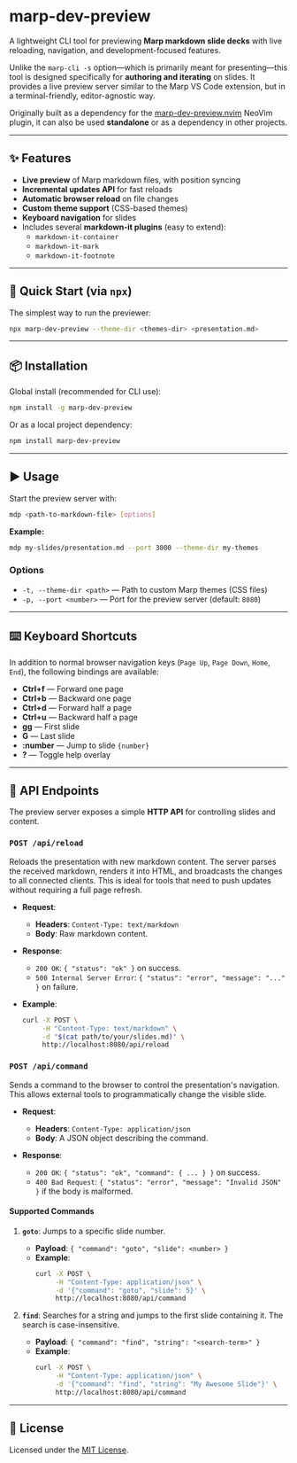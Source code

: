 # marp-dev-preview

A lightweight CLI tool for previewing **Marp markdown slide decks** with live reloading, navigation, and development-focused features.  

Unlike the `marp-cli -s` option—which is primarily meant for presenting—this tool is designed specifically for **authoring and iterating** on slides. It provides a live preview server similar to the Marp VS Code extension, but in a terminal-friendly, editor-agnostic way.  

Originally built as a dependency for the [marp-dev-preview.nvim](https://github.com/boborbt/marp-dev-preview.nvim) NeoVim plugin, it can also be used **standalone** or as a dependency in other projects.

---

## ✨ Features

- **Live preview** of Marp markdown files, with position syncing  
- **Incremental updates API** for fast reloads  
- **Automatic browser reload** on file changes  
- **Custom theme support** (CSS-based themes)  
- **Keyboard navigation** for slides  
- Includes several **markdown-it plugins** (easy to extend):
  - `markdown-it-container`
  - `markdown-it-mark`
  - `markdown-it-footnote`

---

## 🚦 Quick Start (via `npx`)

The simplest way to run the previewer:  

```bash
npx marp-dev-preview --theme-dir <themes-dir> <presentation.md>
```

---

## 📦 Installation

Global install (recommended for CLI use):  

```bash
npm install -g marp-dev-preview
```

Or as a local project dependency:  

```bash
npm install marp-dev-preview
```

---

## ▶️ Usage

Start the preview server with:  

```bash
mdp <path-to-markdown-file> [options]
```

**Example:**  

```bash
mdp my-slides/presentation.md --port 3000 --theme-dir my-themes
```

### Options

- `-t, --theme-dir <path>` — Path to custom Marp themes (CSS files)  
- `-p, --port <number>` — Port for the preview server (default: `8080`)  

---

## ⌨️ Keyboard Shortcuts

In addition to normal browser navigation keys (`Page Up`, `Page Down`, `Home`, `End`), the following bindings are available:

- **Ctrl+f** — Forward one page  
- **Ctrl+b** — Backward one page  
- **Ctrl+d** — Forward half a page  
- **Ctrl+u** — Backward half a page  
- **gg** — First slide  
- **G** — Last slide  
- **:number** — Jump to slide `{number}`  
- **?** — Toggle help overlay  

---

## 🔗 API Endpoints

The preview server exposes a simple **HTTP API** for controlling slides and content.

### `POST /api/reload`

Reloads the presentation with new markdown content. The server parses the received markdown, renders it into HTML, and broadcasts the changes to all connected clients. This is ideal for tools that need to push updates without requiring a full page refresh.

- **Request**:
  - **Headers**: `Content-Type: text/markdown`
  - **Body**: Raw markdown content.

- **Response**:
  - `200 OK`: `{ "status": "ok" }` on success.
  - `500 Internal Server Error`: `{ "status": "error", "message": "..." }` on failure.

- **Example**:
  ```bash
  curl -X POST \
       -H "Content-Type: text/markdown" \
       -d "$(cat path/to/your/slides.md)" \
       http://localhost:8080/api/reload
  ```

### `POST /api/command`

Sends a command to the browser to control the presentation's navigation. This allows external tools to programmatically change the visible slide.

- **Request**:
  - **Headers**: `Content-Type: application/json`
  - **Body**: A JSON object describing the command.

- **Response**:
  - `200 OK`: `{ "status": "ok", "command": { ... } }` on success.
  - `400 Bad Request`: `{ "status": "error", "message": "Invalid JSON" }` if the body is malformed.

#### Supported Commands

1.  **`goto`**: Jumps to a specific slide number.
    - **Payload**: `{ "command": "goto", "slide": <number> }`
    - **Example**:
      ```bash
      curl -X POST \
           -H "Content-Type: application/json" \
           -d '{"command": "goto", "slide": 5}' \
           http://localhost:8080/api/command
      ```

2.  **`find`**: Searches for a string and jumps to the first slide containing it. The search is case-insensitive.
    - **Payload**: `{ "command": "find", "string": "<search-term>" }`
    - **Example**:
      ```bash
      curl -X POST \
           -H "Content-Type: application/json" \
           -d '{"command": "find", "string": "My Awesome Slide"}' \
           http://localhost:8080/api/command
      ```


---

## 📄 License

Licensed under the [MIT License](./LICENSE).  
